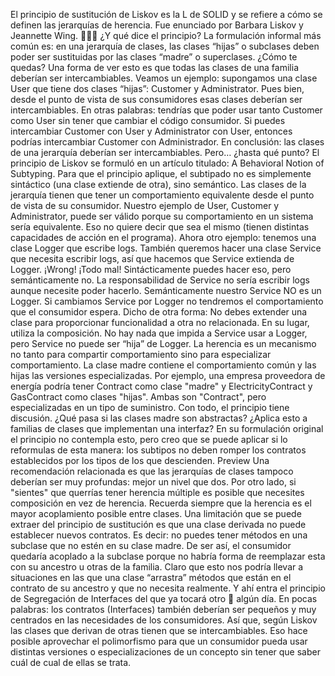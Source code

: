 El principio de sustitución de Liskov es la L de SOLID y se refiere a cómo se definen las jerarquías de herencia. Fue enunciado por Barbara Liskov y Jeannette Wing. 🧻👇🏽
¿Y qué dice el principio? La formulación informal más común es: en una jerarquía de clases, las clases “hijas” o subclases deben poder ser sustituidas por las clases “madre” o superclases.
¿Cómo te quedas?
Una forma de ver esto es que todas las clases de una familia deberían ser intercambiables. Veamos un ejemplo: supongamos una clase User que tiene dos clases “hijas”: Customer y Administrator.
Pues bien, desde el punto de vista de sus consumidores esas clases deberían ser intercambiables. En otras palabras: tendrías que poder usar tanto Customer como User sin tener que cambiar el código consumidor.
Si puedes intercambiar Customer con User y Administrator con User, entonces podrías intercambiar Customer con Administrador. En conclusión: las clases de una jerarquía deberían ser intercambiables.
Pero… ¿hasta qué punto? El principio de Liskov se formuló en un artículo titulado: A Behavioral Notion of Subtyping. Para que el principio aplique, el subtipado no es simplemente sintáctico (una clase extiende de otra), sino semántico.
Las clases de la jerarquía tienen que tener un comportamiento equivalente desde el punto de vista de su consumidor.
Nuestro ejemplo de User, Customer y Administrator, puede ser válido porque  su comportamiento en un sistema sería equivalente. Eso no quiere decir que sea el mismo (tienen distintas capacidades de acción en el programa).
Ahora otro ejemplo: tenemos una clase Logger que escribe logs. También queremos hacer una clase Service que necesita escribir logs, así que hacemos que Service extienda de Logger.
¡Wrong! ¡Todo mal!
Sintácticamente puedes hacer eso, pero semánticamente no.
La responsabilidad de Service no sería escribir logs aunque necesite poder hacerlo. Semánticamente nuestro Service NO es un Logger. Si cambiamos Service por Logger no tendremos el comportamiento que el consumidor espera.
Dicho de otra forma: No debes extender una clase para proporcionar funcionalidad a otra no relacionada. En su lugar, utiliza la composición. No hay nada que impida a Service usar a Logger, pero Service no puede ser “hija” de Logger.
La herencia es un mecanismo no tanto para compartir comportamiento sino para especializar comportamiento. La clase madre contiene el comportamiento común y las hijas las versiones especializadas.
Por ejemplo, una empresa proveedora de energía podría tener Contract como clase "madre" y ElectricityContract y GasContract como clases "hijas". Ambas son "Contract", pero especializadas en un tipo de suministro.
Con todo, el principio tiene discusión. ¿Qué pasa si las clases madre son abstractas? ¿Aplica esto a familias de clases que implementan una interfaz?
En su formulación original el principio no contempla esto, pero creo que se puede aplicar si lo reformulas de esta manera: los subtipos no deben romper los contratos establecidos por los tipos de los que descienden.
Preview
Una recomendación relacionada es que las jerarquías de clases tampoco deberían ser muy profundas: mejor un nivel que dos. Por otro lado, si "sientes" que querrías tener herencia múltiple es posible que necesites composición en vez de herencia.
Recuerda siempre que la herencia es el mayor acoplamiento posible entre clases.
Una limitación que se puede extraer del principio de sustitución es que una clase derivada no puede establecer nuevos contratos. Es decir: no puedes tener métodos en una subclase que no estén en su clase madre.
De ser así, el consumidor quedaría acoplado a la subclase porque no habría forma de reemplazar esta con su ancestro u otras de la familia.
Claro que esto nos podría llevar a situaciones en las que una clase “arrastra” métodos que están en el contrato de su ancestro y que no necesita realmente. Y ahí entra el principio de Segregación de Interfaces del que ya tocará otro 🧻 algún día.
En pocas palabras: los contratos (Interfaces) también deberían ser pequeños y muy centrados en las necesidades de los consumidores.
Así que, según Liskov las clases que derivan de otras tienen que se intercambiables. Eso hace posible aprovechar el polimorfismo para que un consumidor pueda usar distintas versiones o especializaciones de un concepto sin tener que saber cuál de cual de ellas se trata.
